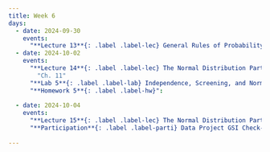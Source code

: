 ```yaml
---
title: Week 6
days:
  - date: 2024-09-30
    events:
      "**Lecture 13**{: .label .label-lec} General Rules of Probability cont. ":
  - date: 2024-10-02
    events:
      "**Lecture 14**{: .label .label-lec} The Normal Distribution Part I ": 
        "Ch. 11"
      "**Lab 5**{: .label .label-lab} Independence, Screening, and Normal Distribution (Due Oct 4th)":
      "**Homework 5**{: .label .label-hw}":
      
  - date: 2024-10-04
    events:
      "**Lecture 15**{: .label .label-lec} The Normal Distribution Part II ":
      "**Participation**{: .label .label-parti} Data Project GSI Check-In ":
      
---
```

